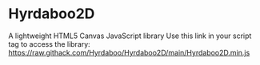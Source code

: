 # Hyrdaboo2D
A lightweight HTML5 Canvas JavaScript library
Use this link in your script tag to access the library: https://raw.githack.com/Hyrdaboo/Hyrdaboo2D/main/Hyrdaboo2D.min.js
